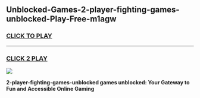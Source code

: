 
## Unblocked-Games-2-player-fighting-games-unblocked-Play-Free-m1agw
<h3>
<a href="https://premium76.site?title=2-player-fighting-games-unblocked&ref=10A">CLICK TO PLAY</a></h3>
<hr>

<h3>
<a href="https://premium76.site?title=2-player-fighting-games-unblocked&ref=10A">CLICK 2 PLAY</a>
  
</h3>

<a href="https://premium76.site?title=2-player-fighting-games-unblocked&ref=10A"><img src="https://clearcache.store/games.png"></a>


**2-player-fighting-games-unblocked games unblocked: Your Gateway to Fun and Accessible Online Gaming**

